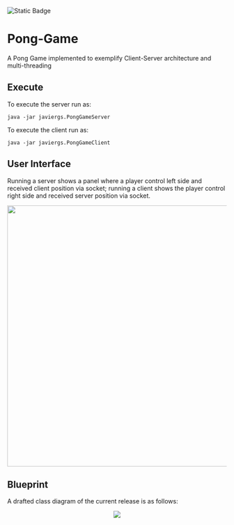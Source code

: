 ![Static Badge](https://img.shields.io/badge/author-javiergs-orange)

# Pong-Game
A Pong Game implemented to exemplify Client-Server architecture and multi-threading
<br>
## Execute

To execute the server run as:
```
java -jar javiergs.PongGameServer
```

To execute the client run as:
```
java -jar javiergs.PongGameClient
```
## User Interface

Running a server shows a panel where a player control left side and received client position via socket; running a client shows the player control right side and received server position via socket.
<p align="center">
<IMG SRC="https://github.com/CSC308/Pong-Game/assets/3814755/e826fbdb-e2aa-4c0f-b406-71a3b883743e" WIDTH=600>
<p>
  
## Blueprint
A drafted class diagram of the current release is as follows:
<p align="center">
<IMG SRC="https://github.com/CSC308/Pong-Game/assets/3814755/9fa79653-9b90-4436-b7b9-d1e1d241870d">
</p>
